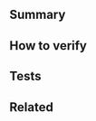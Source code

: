## Summary
<!-- Summarize changes and add a link to the jira card -->

## How to verify
<!-- Explain how to verify the changes -->

## Tests
<!-- Note the tests added -->

## Related
<!-- Note related issues -->
